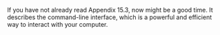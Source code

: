 If you have not already read Appendix 15.3, now might be a good time. It describes the command-line interface, which is a powerful and efficient way to interact with your computer.
